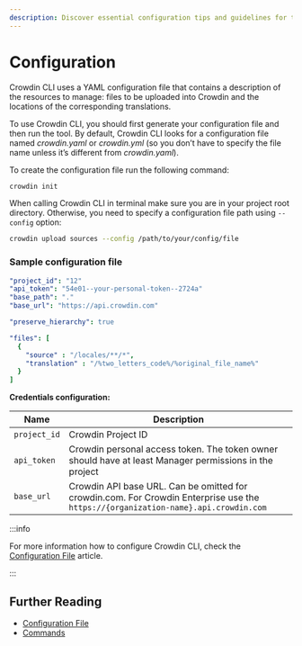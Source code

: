 ```yaml
---
description: Discover essential configuration tips and guidelines for the Crowdin CLI.
---
```


# Configuration

Crowdin CLI uses a YAML configuration file that contains a description of the resources to manage: files to be uploaded into Crowdin and the locations of the corresponding translations.

To use Crowdin CLI, you should first generate your configuration file and then run the tool. By default, Crowdin CLI looks for a configuration file named *crowdin.yaml* or *crowdin.yml* (so you don’t have to specify the file name unless it’s different from *crowdin.yaml*).

To create the configuration file run the following command:

```bash
crowdin init
```

When calling Crowdin CLI in terminal make sure you are in your project root directory. Otherwise, you need to specify a configuration file path using  `--config` option:

```bash
crowdin upload sources --config /path/to/your/config/file
```

### Sample configuration file

```yaml
"project_id": "12"
"api_token": "54e01--your-personal-token--2724a"
"base_path": "."
"base_url": "https://api.crowdin.com"

"preserve_hierarchy": true

"files": [
  {
    "source" : "/locales/**/*",
    "translation" : "/%two_letters_code%/%original_file_name%"
  }
]
```

**Credentials configuration:**

| Name         | Description                                                                                                                        |
|--------------|------------------------------------------------------------------------------------------------------------------------------------|
| `project_id` | Crowdin Project ID                                                                                                                 |
| `api_token`  | Crowdin personal access token. The token owner should have at least Manager permissions in the project                             |
| `base_url`   | Crowdin API base URL. Can be omitted for crowdin.com. For Crowdin Enterprise use the `https://{organization-name}.api.crowdin.com` |

:::info

For more information how to configure Crowdin CLI, check the [Configuration File](https://developer.crowdin.com/configuration-file/) article.

:::

## Further Reading

- [Configuration File](https://developer.crowdin.com/configuration-file/)
- [Commands](/commands/crowdin)
